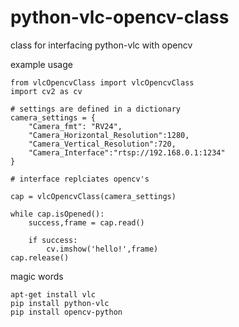 # python-vlc-opencv-class
class for interfacing python-vlc with opencv


example usage

    from vlcOpencvClass import vlcOpencvClass
    import cv2 as cv

    # settings are defined in a dictionary
    camera_settings = { 
        "Camera_fmt": "RV24",
        "Camera_Horizontal_Resolution":1280,
        "Camera_Vertical_Resolution":720,
        "Camera_Interface":"rtsp://192.168.0.1:1234"
    }

    # interface replciates opencv's

    cap = vlcOpencvClass(camera_settings)

    while cap.isOpened():
        success,frame = cap.read()

        if success:
            cv.imshow('hello!',frame)
    cap.release()


magic words

    apt-get install vlc
    pip install python-vlc
    pip install opencv-python
